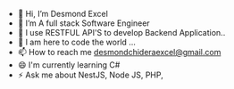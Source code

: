 - 👋 Hi, I’m Desmond Excel
- 👀 I’m A full stack Software Engineer 
- 🌱 I use RESTFUL API'S to develop Backend Application.. 
- 💞️ I am here to code the world ...
- 📫 How to reach me desmondchideraexcel@gmail.com 
- 😄 I'm currently learning C#
- ⚡ Ask me about NestJS, Node JS, PHP, 

<!---
Desmond-777/Desmond-777 is a ✨ special ✨ repository because its `README.md` (this file) appears on your GitHub profile.
You can click the Preview link to take a look at your changes.
--->
